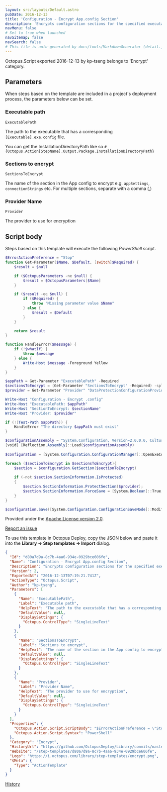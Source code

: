 ```yaml
---
layout: src/layouts/Default.astro
pubDate: 2016-12-13
title: 'Configuration - Encrypt App.config Section'
description: 'Encrypts configuration sections for the specified executable.'
navMenu: false
# Set to true when launched
navSitemap: false
navSearch: false
# This file is auto-generated by docs/tools/MarkdownGenerator (detail.js)
---
```


Octopus.Script exported 2016-12-13 by kp-tseng belongs to 'Encrypt' category.

## Parameters

When steps based on the template are included in a project's deployment process, the parameters below can be set.


<div class="param">

### Executable path

`ExecutablePath`

The path to the executable that has a corresponding `[Executable].exe.config` file. 

You can get the InstallationDirectoryPath like so `#{Octopus.Action[StepName].Output.Package.InstallationDirectoryPath}`

</div>
        
<div class="param">

### Sections to encrypt

`SectionsToEncrypt`

The name of the section in the App config to encrypt e.g. `appSettings`, `connectionStrings` etc. For multiple sections, separate with a comma (,)

</div>
        
<div class="param">

### Provider Name

`Provider`

The provider to use for encryption

</div>
        

## Script body

Steps based on this template will execute the following *PowerShell* script.

```powershell
$ErrorActionPreference = "Stop" 
function Get-Parameter($Name, $Default, [switch]$Required) {
    $result = $null

    if ($OctopusParameters -ne $null) {
        $result = $OctopusParameters[$Name]
    }

    if ($result -eq $null) {
        if ($Required) {
            throw "Missing parameter value $Name"
        } else {
            $result = $Default
        }
    }

    return $result
}

function HandleError($message) {
	if (!$whatIf) {
		throw $message
	} else {
		Write-Host $message -Foreground Yellow
	}
}

$appPath = Get-Parameter "ExecutablePath" -Required
$sectionsToEncrypt = (Get-Parameter "SectionsToEncrypt" -Required) -split ',' | where {$_} | %{$_.Trim()}
$provider = Get-Parameter "Provider" "DataProtectionConfigurationProvider"

Write-Host "Configuration - Encrypt .config"
Write-Host "ExecutablePath: $appPath"
Write-Host "SectionToEncrypt: $sectionName"
Write-Host "Provider: $provider"

if (!(Test-Path $appPath)) {
    HandleError "The directory $appPath must exist"
}

$configurationAssembly = "System.Configuration, Version=2.0.0.0, Culture=Neutral, PublicKeyToken=b03f5f7f11d50a3a"
[void] [Reflection.Assembly]::Load($configurationAssembly)
 
$configuration = [System.Configuration.ConfigurationManager]::OpenExeConfiguration($appPath)

foreach ($sectionToEncrypt in $sectionsToEncrypt){
	$section = $configuration.GetSection($sectionToEncrypt)
 
    if (-not $section.SectionInformation.IsProtected)
    {
        $section.SectionInformation.ProtectSection($provider);
        $section.SectionInformation.ForceSave = [System.Boolean]::True;
    }
}

$configuration.Save([System.Configuration.ConfigurationSaveMode]::Modified);
```

Provided under the [Apache License version 2.0](https://github.com/OctopusDeploy/Library/blob/master/LICENSE.txt).

[Report an issue](https://github.com/OctopusDeploy/Library/issues/new?assignees=&labels=&projects=&template=bug-report.yml&title=Issue%20with%20Configuration%20-%20Encrypt%20App.config%20Section&step-template=Configuration%20-%20Encrypt%20App.config%20Section)

<div class="get-json">

To use this template in Octopus Deploy, copy the JSON below and paste it into the **Library → Step templates → Import** dialog.

```json
{
  "Id": "d80a7d9a-8c7b-4aa6-934e-0929bce606fe",
  "Name": "Configuration - Encrypt App.config Section",
  "Description": "Encrypts configuration sections for the specified executable.",
  "Version": 2,
  "ExportedAt": "2016-12-13T07:19:21.741Z",
  "ActionType": "Octopus.Script",
  "Author": "kp-tseng",
  "Parameters": [
    {
      "Name": "ExecutablePath",
      "Label": "Executable path",
      "HelpText": "The path to the executable that has a corresponding `[Executable].exe.config` file. \n\nYou can get the InstallationDirectoryPath like so `#{Octopus.Action[StepName].Output.Package.InstallationDirectoryPath}`",
      "DefaultValue": null,
      "DisplaySettings": {
        "Octopus.ControlType": "SingleLineText"
      }
    },
    {
      "Name": "SectionsToEncrypt",
      "Label": "Sections to encrypt",
      "HelpText": "The name of the section in the App config to encrypt e.g. `appSettings`, `connectionStrings` etc. For multiple sections, separate with a comma (,)",
      "DefaultValue": null,
      "DisplaySettings": {
        "Octopus.ControlType": "SingleLineText"
      }
    },
    {
      "Name": "Provider",
      "Label": "Provider Name",
      "HelpText": "The provider to use for encryption",
      "DefaultValue": null,
      "DisplaySettings": {
        "Octopus.ControlType": "SingleLineText"
      }
    }
  ],
  "Properties": {
    "Octopus.Action.Script.ScriptBody": "$ErrorActionPreference = \"Stop\" \nfunction Get-Parameter($Name, $Default, [switch]$Required) {\n    $result = $null\n\n    if ($OctopusParameters -ne $null) {\n        $result = $OctopusParameters[$Name]\n    }\n\n    if ($result -eq $null) {\n        if ($Required) {\n            throw \"Missing parameter value $Name\"\n        } else {\n            $result = $Default\n        }\n    }\n\n    return $result\n}\n\nfunction HandleError($message) {\n\tif (!$whatIf) {\n\t\tthrow $message\n\t} else {\n\t\tWrite-Host $message -Foreground Yellow\n\t}\n}\n\n$appPath = Get-Parameter \"ExecutablePath\" -Required\n$sectionsToEncrypt = (Get-Parameter \"SectionsToEncrypt\" -Required) -split ',' | where {$_} | %{$_.Trim()}\n$provider = Get-Parameter \"Provider\" \"DataProtectionConfigurationProvider\"\n\nWrite-Host \"Configuration - Encrypt .config\"\nWrite-Host \"ExecutablePath: $appPath\"\nWrite-Host \"SectionToEncrypt: $sectionName\"\nWrite-Host \"Provider: $provider\"\n\nif (!(Test-Path $appPath)) {\n    HandleError \"The directory $appPath must exist\"\n}\n\n$configurationAssembly = \"System.Configuration, Version=2.0.0.0, Culture=Neutral, PublicKeyToken=b03f5f7f11d50a3a\"\n[void] [Reflection.Assembly]::Load($configurationAssembly)\n \n$configuration = [System.Configuration.ConfigurationManager]::OpenExeConfiguration($appPath)\n\nforeach ($sectionToEncrypt in $sectionsToEncrypt){\n\t$section = $configuration.GetSection($sectionToEncrypt)\n \n    if (-not $section.SectionInformation.IsProtected)\n    {\n        $section.SectionInformation.ProtectSection($provider);\n        $section.SectionInformation.ForceSave = [System.Boolean]::True;\n    }\n}\n\n$configuration.Save([System.Configuration.ConfigurationSaveMode]::Modified);",
    "Octopus.Action.Script.Syntax": "PowerShell"
  },
  "Category": "Encrypt",
  "HistoryUrl": "https://github.com/OctopusDeploy/Library/commits/master/step-templates//opt/buildagent/work/75443764cd38076d/step-templates/configuration-encrypt-app-config-section.json",
  "Website": "/step-templates/d80a7d9a-8c7b-4aa6-934e-0929bce606fe",
  "Logo": "https://i.octopus.com/library/step-templates/encrypt.png",
  "$Meta": {
    "Type": "ActionTemplate"
  }
}
```

[History](https://github.com/OctopusDeploy/Library/commits/master/step-templates/https://github.com/OctopusDeploy/Library/commits/master/step-templates//opt/buildagent/work/75443764cd38076d/step-templates/configuration-encrypt-app-config-section.json)

</div>
